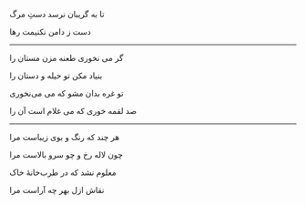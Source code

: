تا به گریبان نرسد دستِ مرگ

دست ز دامن نکنیمت رها 

<hr>
گر می نخوری طعنه مزن مستان را

بنیاد مکن تو حیله و دستان را

تو غره بدان مشو که می می‌نخوری

صد لقمه خوری که می غلام است آن را

<hr>
هر چند که رنگ و بوی زیباست مرا

چون لاله رخ و چو سرو بالاست مرا

معلوم نشد که در طرب‌خانهٔ خاک

نقاش ازل بهر چه آراست مرا
